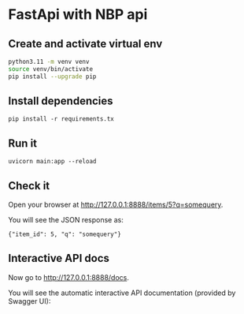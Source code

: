 # FastApi with NBP api


## Create and activate virtual env

```bash 
python3.11 -m venv venv
source venv/bin/activate 
pip install --upgrade pip
```   
   


## Install dependencies

`pip install -r requirements.tx`

## Run it

`uvicorn main:app --reload` 

## Check it
Open your browser at http://127.0.0.1:8888/items/5?q=somequery.

You will see the JSON response as:

`{"item_id": 5, "q": "somequery"}`

## Interactive API docs

Now go to http://127.0.0.1:8888/docs.

You will see the automatic interactive API documentation (provided by Swagger UI):
